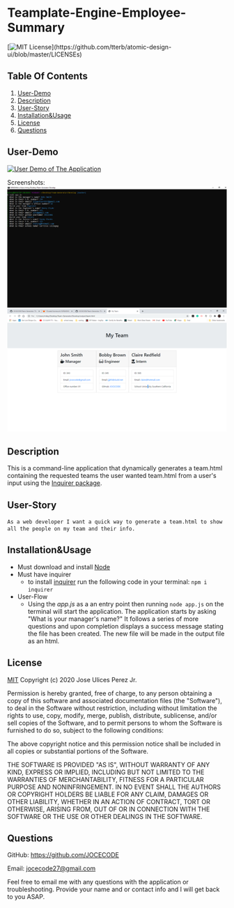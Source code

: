 # Teamplate-Engine-Employee-Summary

[![MIT License](https://img.shields.io/apm/l/atomic-design-ui.svg?)](https://github.com/tterb/atomic-design-ui/blob/master/LICENSEs)

## Table Of Contents

1. [User-Demo](#User-Demo)
1. [Description](#Description)
1. [User-Story](#User-Story)
1. [Installation&Usage](#Installation&Usage)
1. [License](#License)
1. [Questions](#Questions)

## User-Demo

[![User Demo of The Application](http://img.youtube.com/vi/ZSwRZUvwkek/0.jpg)](http://www.youtube.com/watch?v=ZSwRZUvwkek "(click to watch the YouTube video)")

Screenshots:
![Screenshots](<Develop/screenshots/Screenshots(2).png?raw=true> "Screenshot Of User Demo")
![Screenshots](<Develop/screenshots/Screenshots(3).png?raw=true> "Screenshot Of User Demo")

## Description

This is a command-line application that dynamically generates a team.html containing the requested teams the user wanted team.html from a user's input using the [Inquirer package](https://www.npmjs.com/package/inquirer).

## User-Story

```
As a web developer I want a quick way to generate a team.html to show all the people on my team and their info.
```

## Installation&Usage

- Must download and install [Node](https://nodejs.org/en/download/)
- Must have inquirer
  - to install [inquirer](https://www.npmjs.com/package/inquirer#installation) run the following code in your terminal:
    `npm i inquirer`
- User-Flow
  - Using the _app.js_ as a an entry point then running `node app.js` on the terminal will start the application. The application starts by asking "What is your manager's name?" It follows a series of more questions and upon completion displays a success message stating the file has been created. The new file will be made in the output file as an html.

## License

[MIT](https://choosealicense.com/licenses/mit/) Copyright (c) 2020 Jose Ulices Perez Jr.

Permission is hereby granted, free of charge, to any person obtaining a copy
of this software and associated documentation files (the "Software"), to deal
in the Software without restriction, including without limitation the rights
to use, copy, modify, merge, publish, distribute, sublicense, and/or sell
copies of the Software, and to permit persons to whom the Software is
furnished to do so, subject to the following conditions:

The above copyright notice and this permission notice shall be included in all
copies or substantial portions of the Software.

THE SOFTWARE IS PROVIDED "AS IS", WITHOUT WARRANTY OF ANY KIND, EXPRESS OR
IMPLIED, INCLUDING BUT NOT LIMITED TO THE WARRANTIES OF MERCHANTABILITY,
FITNESS FOR A PARTICULAR PURPOSE AND NONINFRINGEMENT. IN NO EVENT SHALL THE
AUTHORS OR COPYRIGHT HOLDERS BE LIABLE FOR ANY CLAIM, DAMAGES OR OTHER
LIABILITY, WHETHER IN AN ACTION OF CONTRACT, TORT OR OTHERWISE, ARISING FROM,
OUT OF OR IN CONNECTION WITH THE SOFTWARE OR THE USE OR OTHER DEALINGS IN THE
SOFTWARE.


## Questions

GitHub: https://github.com/JOCECODE

Email: jocecode27@gmail.com

Feel free to email me with any questions with the application or troubleshooting. Provide your name and or contact info and I will get back to you ASAP.
